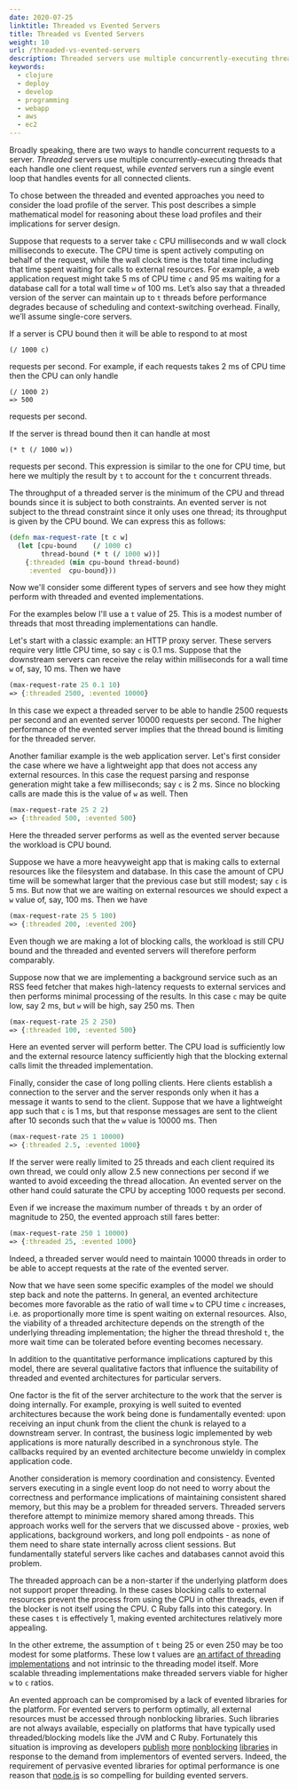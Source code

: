 ```yaml
---
date: 2020-07-25
linktitle: Threaded vs Evented Servers
title: Threaded vs Evented Servers
weight: 10
url: /threaded-vs-evented-servers
description: Threaded servers use multiple concurrently-executing threads that each handle one client request, while evented servers run a single event loop that handles events for all connected clients.
keywords:
  - clojure
  - deploy
  - develop
  - programming
  - webapp
  - aws
  - ec2
---
```

<meta property="og:image" content="https://tutswiki.com/img/tutswiki-logo.png"/>
<meta name="twitter:card" content="summary" />
<meta name="twitter:title" content="Threaded vs Evented Servers" />
<meta name=”twitter:description” content="Threaded servers use multiple concurrently-executing threads that each handle one client request, while evented servers run a single event loop that handles events for all connected clients." />

Broadly speaking, there are two ways to handle concurrent requests to a server. *Threaded* servers use multiple concurrently-executing threads that each handle one client request, while *evented* servers run a single event loop that handles events for all connected clients.

To chose between the threaded and evented approaches you need to consider the load profile of the server. This post describes a simple mathematical model for reasoning about these load profiles and their implications for server design.

Suppose that requests to a server take `c` CPU milliseconds and w wall clock milliseconds to execute. The CPU time is spent actively computing on behalf of the request, while the wall clock time is the total time including that time spent waiting for calls to external resources. For example, a web application request might take 5 ms of CPU time `c` and 95 ms waiting for a database call for a total wall time `w` of 100 ms. Let’s also say that a threaded version of the server can maintain up to `t` threads before performance degrades because of scheduling and context-switching overhead. Finally, we’ll assume single-core servers.

If a server is CPU bound then it will be able to respond to at most

```
(/ 1000 c)
```

requests per second. For example, if each requests takes 2 ms of CPU time then the CPU can only handle

```
(/ 1000 2)
=> 500
```

requests per second.

If the server is thread bound then it can handle at most

```
(* t (/ 1000 w))
```

requests per second. This expression is similar to the one for CPU time, but here we multiply the result by `t` to account for the `t` concurrent threads.

<script async src="https://pagead2.googlesyndication.com/pagead/js/adsbygoogle.js"></script>
<ins class="adsbygoogle"
     style="display:block; text-align:center;"
     data-ad-layout="in-article"
     data-ad-format="fluid"
     data-ad-client="ca-pub-9878675755379402"
     data-ad-slot="5842766387"></ins>
<script>
     (adsbygoogle = window.adsbygoogle || []).push({});
</script>

The throughput of a threaded server is the minimum of the CPU and thread bounds since it is subject to both constraints. An evented server is not subject to the thread constraint since it only uses one thread; its throughput is given by the CPU bound. We can express this as follows:

```clojure
(defn max-request-rate [t c w]
  (let [cpu-bound    (/ 1000 c)
        thread-bound (* t (/ 1000 w))]
    {:threaded (min cpu-bound thread-bound)
     :evented  cpu-bound}))
```

Now we'll consider some different types of servers and see how they might perform with threaded and evented implementations.

For the examples below I'll use a `t` value of 25. This is a modest number of threads that most threading implementations can handle.

Let's start with a classic example: an HTTP proxy server. These servers require very little CPU time, so say `c` is 0.1 ms. Suppose that the downstream servers can receive the relay within milliseconds for a wall time `w` of, say, 10 ms. Then we have

```clojure
(max-request-rate 25 0.1 10)
=> {:threaded 2500, :evented 10000}
```

In this case we expect a threaded server to be able to handle 2500 requests per second and an evented server 10000 requests per second. The higher performance of the evented server implies that the thread bound is limiting for the threaded server.

Another familiar example is the web application server. Let's first consider the case where we have a lightweight app that does not access any external resources. In this case the request parsing and response generation might take a few milliseconds; say `c` is 2 ms. Since no blocking calls are made this is the value of `w` as well. Then

```clojure
(max-request-rate 25 2 2)
=> {:threaded 500, :evented 500}
```

Here the threaded server performs as well as the evented server because the workload is CPU bound.

Suppose we have a more heavyweight app that is making calls to external resources like the filesystem and database. In this case the amount of CPU time will be somewhat larger that the previous case but still modest; say `c` is 5 ms. But now that we are waiting on external resources we should expect a `w` value of, say, 100 ms. Then we have

```clojure
(max-request-rate 25 5 100)
=> {:threaded 200, :evented 200}
```

Even though we are making a lot of blocking calls, the workload is still CPU bound and the threaded and evented servers will therefore perform comparably.

Suppose now that we are implementing a background service such as an RSS feed fetcher that makes high-latency requests to external services and then performs minimal processing of the results. In this case `c` may be quite low, say 2 ms, but `w` will be high, say 250 ms. Then

```clojure
(max-request-rate 25 2 250)
=> {:threaded 100, :evented 500}
```

Here an evented server will perform better. The CPU load is sufficiently low and the external resource latency sufficiently high that the blocking external calls limit the threaded implementation.

Finally, consider the case of long polling clients. Here clients establish a connection to the server and the server responds only when it has a message it wants to send to the client. Suppose that we have a lightweight app such that `c` is 1 ms, but that response messages are sent to the client after 10 seconds such that the `w` value is 10000 ms. Then

```clojure
(max-request-rate 25 1 10000)
=> {:threaded 2.5, :evented 1000}
```

If the server were really limited to 25 threads and each client required its own thread, we could only allow 2.5 new connections per second if we wanted to avoid exceeding the thread allocation. An evented server on the other hand could saturate the CPU by accepting 1000 requests per second.

Even if we increase the maximum number of threads `t` by an order of magnitude to 250, the evented approach still fares better:

```clojure
(max-request-rate 250 1 10000)
=> {:threaded 25, :evented 1000}
```

Indeed, a threaded server would need to maintain 10000 threads in order to be able to accept requests at the rate of the evented server.

Now that we have seen some specific examples of the model we should step back and note the patterns. In general, an evented architecture becomes more favorable as the ratio of wall time `w` to CPU time `c` increases, i.e. as proportionally more time is spent waiting on external resources. Also, the viability of a threaded architecture depends on the strength of the underlying threading implementation; the higher the thread threshold `t`, the more wait time can be tolerated before eventing becomes necessary.

In addition to the quantitative performance implications captured by this model, there are several qualitative factors that influence the suitability of threaded and evented architectures for particular servers.

One factor is the fit of the server architecture to the work that the server is doing internally. For example, proxying is well suited to evented architectures because the work being done is fundamentally evented: upon receiving an input chunk from the client the chunk is relayed to a downstream server. In contrast, the business logic implemented by web applications is more naturally described in a synchronous style. The callbacks required by an evented architecture become unwieldy in complex application code.

Another consideration is memory coordination and consistency. Evented servers executing in a single event loop do not need to worry about the correctness and performance implications of maintaining consistent shared memory, but this may be a problem for threaded servers. Threaded servers therefore attempt to minimize memory shared among threads. This approach works well for the servers that we discussed above - proxies, web applications, background workers, and long poll endpoints - as none of them need to share state internally across client sessions. But fundamentally stateful servers like caches and databases cannot avoid this problem.

The threaded approach can be a non-starter if the underlying platform does not support proper threading. In these cases blocking calls to external resources prevent the process from using the CPU in other threads, even if the blocker is not itself using the CPU. C Ruby falls into this category. In these cases `t` is effectively 1, making evented architectures relatively more appealing.

In the other extreme, the assumption of `t` being 25 or even 250 may be too modest for some platforms. These low t values are [an artifact of threading implementations](http://www.usenix.org/events/hotos03/tech/full_papers/vonbehren/vonbehren_html/index.html) and not intrinsic to the threading model itself. More scalable threading implementations make threaded servers viable for higher `w` to `c` ratios.

An evented approach can be compromised by a lack of evented libraries for the platform. For evented servers to perform optimally, all external resources must be accessed through nonblocking libraries. Such libraries are not always available, especially on platforms that have typically used threaded/blocking models like the JVM and C Ruby. Fortunately this situation is improving as developers [publish](https://netty.io/) [more](https://github.com/AsyncHttpClient/async-http-client) [nonblocking](http://rubyeventmachine.com/) [libraries](https://github.com/igrigorik/em-http-request) in response to the demand from implementors of evented servers. Indeed, the requirement of pervasive evented libraries for optimal performance is one reason that [node.js](https://nodejs.org/en/) is so compelling for building evented servers.

<script async src="https://pagead2.googlesyndication.com/pagead/js/adsbygoogle.js"></script>
<ins class="adsbygoogle"
     style="display:block; text-align:center;"
     data-ad-layout="in-article"
     data-ad-format="fluid"
     data-ad-client="ca-pub-9878675755379402"
     data-ad-slot="5842766387"></ins>
<script>
     (adsbygoogle = window.adsbygoogle || []).push({});
</script>
